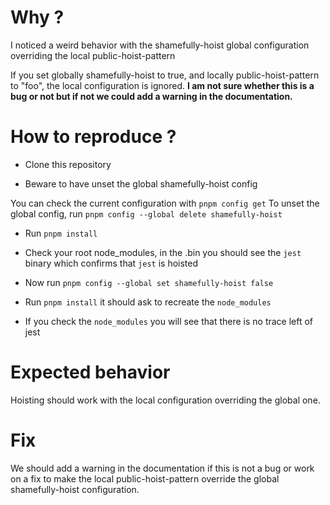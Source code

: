 # Why ?

I noticed a weird behavior with the shamefully-hoist global configuration overriding the local public-hoist-pattern

If you set globally shamefully-hoist to true, and locally public-hoist-pattern to "foo", the local configuration is ignored.
**I am not sure whether this is a bug or not but if not we could add a warning in the documentation.**

# How to reproduce ?

- Clone this repository

- Beware to have unset the global shamefully-hoist config

You can check the current configuration with `pnpm config get`
To unset the global config, run `pnpm config --global delete shamefully-hoist`

- Run `pnpm install`

- Check your root node_modules, in the .bin you should see the `jest` binary which confirms that `jest` is hoisted

- Now run `pnpm config --global set shamefully-hoist false`

- Run `pnpm install` it should ask to recreate the `node_modules`

- If you check the `node_modules` you will see that there is no trace left of jest

# Expected behavior

Hoisting should work with the local configuration overriding the global one.

# Fix

We should add a warning in the documentation if this is not a bug or work on a fix to make the local public-hoist-pattern override the global shamefully-hoist configuration.
